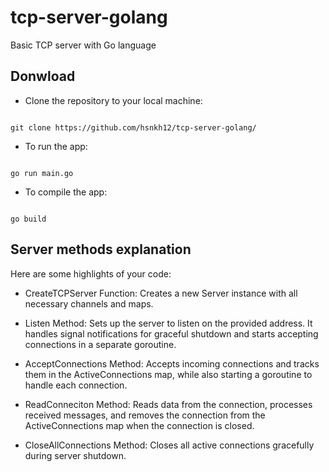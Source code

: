 # tcp-server-golang
Basic TCP server with Go language


## Donwload 
- Clone the repository to your local machine:

```shell

git clone https://github.com/hsnkh12/tcp-server-golang/
```
- To run the app:
```shell

go run main.go
```
- To compile the app:
```shell 

go build
```

## Server methods explanation
Here are some highlights of your code:

- CreateTCPServer Function: Creates a new Server instance with all necessary channels and maps.

- Listen Method: Sets up the server to listen on the provided address. It handles signal notifications for graceful shutdown and starts accepting connections in a separate goroutine.

- AcceptConnections Method: Accepts incoming connections and tracks them in the ActiveConnections map, while also starting a goroutine to handle each connection.

- ReadConneciton Method: Reads data from the connection, processes received messages, and removes the connection from the ActiveConnections map when the connection is closed.

- CloseAllConnections Method: Closes all active connections gracefully during server shutdown.


